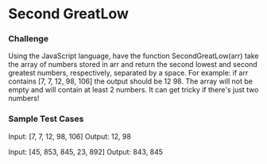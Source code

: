 # Second GreatLow

### Challenge

Using the JavaScript language, have the function SecondGreatLow(arr) take the array of numbers stored in arr and return the second 
lowest and second greatest numbers, respectively, separated by a space. For example: if arr contains [7, 7, 12, 98, 106] the output 
should be 12 98. The array will not be empty and will contain at least 2 numbers. It can get tricky if there's just two numbers!

### Sample Test Cases

Input: [7, 7, 12, 98, 106]
Output: 12, 98

Input: [45, 853, 845, 23, 892]
Output: 843, 845




